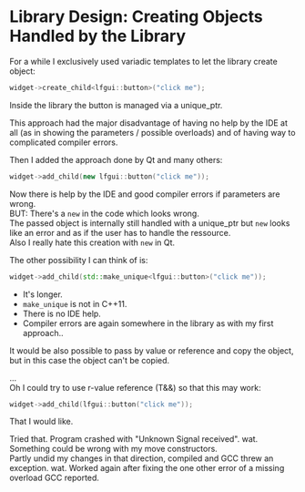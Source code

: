 # Library Design: Creating Objects Handled by the Library

For a while I exclusively used variadic templates to let the library create object:
```C++
widget->create_child<lfgui::button>("click me");
```
Inside the library the button is managed via a unique_ptr.

This approach had the major disadvantage of having no help by the IDE at all (as in showing the parameters / possible overloads) and of having way to complicated compiler errors.

Then I added the approach done by Qt and many others:

```C++
widget->add_child(new lfgui::button("click me"));
```

Now there is help by the IDE and good compiler errors if parameters are wrong.  
BUT: There's a `new` in the code which looks wrong.  
The passed object is internally still handled with a unique_ptr but `new` looks like an error and as if the user has to handle the ressource.  
Also I really hate this creation with `new` in Qt.

The other possibility I can think of is:
```C++
widget->add_child(std::make_unique<lfgui::button>("click me"));
```
- It's longer.  
- `make_unique` is not in C++11.
- There is no IDE help.
- Compiler errors are again somewhere in the library as with my first approach..

It would be also possible to pass by value or reference and copy the object, but in this case the object can't be copied.

...  
Oh I could try to use r-value reference (T&&) so that this may work:

```C++
widget->add_child(lfgui::button("click me"));
```

That I would like.

Tried that. Program crashed with "Unknown Signal received". wat. Something could be wrong with my move constructors.  
Partly undid my changes in that direction, compiled and GCC threw an exception. wat. Worked again after fixing the one other error of a missing overload GCC reported.  

